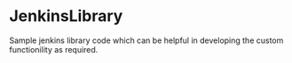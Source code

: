 # JenkinsLibrary

Sample jenkins library code which can be helpful in developing the custom functionility as required.
